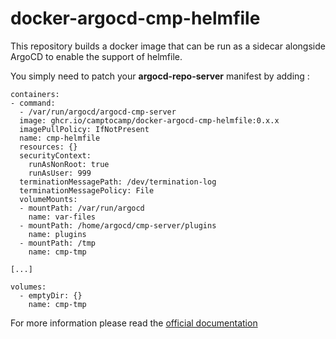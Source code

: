 # docker-argocd-cmp-helmfile

This repository builds a docker image that can be run as a sidecar alongside ArgoCD to enable the support of helmfile.

You simply need to patch your **argocd-repo-server** manifest by adding :

```
containers:
- command:
  - /var/run/argocd/argocd-cmp-server
  image: ghcr.io/camptocamp/docker-argocd-cmp-helmfile:0.x.x
  imagePullPolicy: IfNotPresent
  name: cmp-helmfile
  resources: {}
  securityContext:
    runAsNonRoot: true
    runAsUser: 999
  terminationMessagePath: /dev/termination-log
  terminationMessagePolicy: File
  volumeMounts:
  - mountPath: /var/run/argocd
    name: var-files
  - mountPath: /home/argocd/cmp-server/plugins
    name: plugins
  - mountPath: /tmp
    name: cmp-tmp

[...]

volumes:
  - emptyDir: {}
    name: cmp-tmp
```

For more information please read the [official documentation](https://argo-cd.readthedocs.io/en/stable/user-guide/config-management-plugins/#option-2-configure-plugin-via-sidecar)
